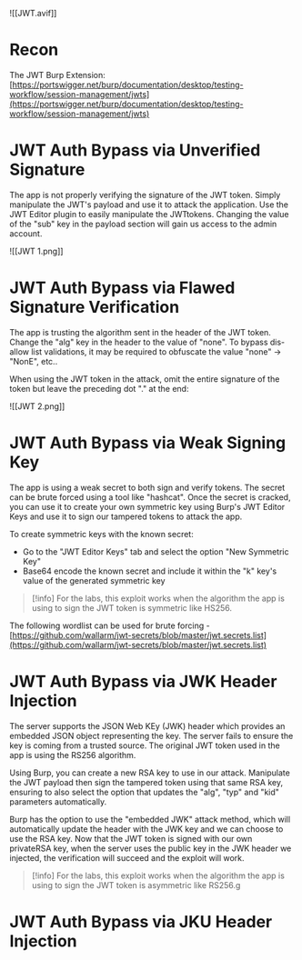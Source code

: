 ![[JWT.avif]]
# Recon

The JWT Burp Extension: [https://portswigger.net/burp/documentation/desktop/testing-workflow/session-management/jwts](https://portswigger.net/burp/documentation/desktop/testing-workflow/session-management/jwts)
# JWT Auth Bypass via Unverified Signature

The app is not properly verifying the signature of the JWT token. Simply manipulate the JWT's payload and use it to attack the application. Use the JWT Editor plugin to easily manipulate the JWTtokens. Changing the value of the "sub" key in the payload section will gain us access to the admin account.

![[JWT 1.png]]
# JWT Auth Bypass via Flawed Signature Verification

The app is trusting the algorithm sent in the header of the JWT token. Change the "alg" key in the header to the value of "none". To bypass dis-allow list validations, it may be required to obfuscate the value "none" -> "NonE", etc..

When using the JWT token in the attack, omit the entire signature of the token but leave the preceding dot "." at the end:

![[JWT 2.png]]
# JWT Auth Bypass via Weak Signing Key

The app is using a weak secret to both sign and verify tokens. The secret can be brute forced using a tool like "hashcat". Once the secret is cracked, you can use it to create your own symmetric key using Burp's JWT Editor Keys and use it to sign our tampered tokens to attack the app.

To create symmetric keys with the known secret:

- Go to the "JWT Editor Keys" tab and select the option "New Symmetric Key"
- Base64 encode the known secret and include it within the "k" key's value of the generated symmetric key

>[!info]
>For the labs, this exploit works when the algorithm the app is using to sign the JWT token is symmetric like HS256.

The following wordlist can be used for brute forcing - [https://github.com/wallarm/jwt-secrets/blob/master/jwt.secrets.list](https://github.com/wallarm/jwt-secrets/blob/master/jwt.secrets.list)
# JWT Auth Bypass via JWK Header Injection

The server supports the JSON Web KEy (JWK) header which provides an embedded JSON object representing the key. The server fails to ensure the key is coming from a trusted source. The original JWT token used in the app is using the RS256 algorithm.

Using Burp, you can create a new RSA key to use in our attack. Manipulate the JWT payload then sign the tampered token using that same RSA key, ensuring to also select the option that updates the "alg", "typ" and "kid" parameters automatically.

Burp has the option to use the "embedded JWK" attack method, which will automatically update the header with the JWK key and we can choose to use the RSA key. Now that the JWT token is signed with our own privateRSA key, when the server uses the public key in the JWK header we injected, the verification will succeed and the exploit will work.

>[!info]
>For the labs, this exploit works when the algorithm the app is using to sign the JWT token is asymmetric like RS256.g
# JWT Auth Bypass via JKU Header Injection